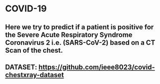 # COVID-19

## Here we try to predict if a patient is positive for the Severe Acute Respiratory Syndrome Coronavirus 2 i.e. (SARS-CoV-2) based on a CT Scan of the chest. 

## DATASET: https://github.com/ieee8023/covid-chestxray-dataset
